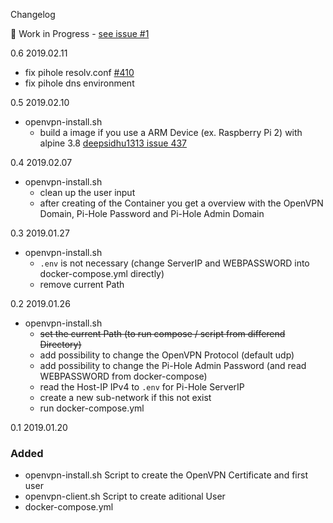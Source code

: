 Changelog 

:construction: Work in Progress - [see issue #1](https://github.com/mr-bolle/docker-openvpn-pihole/issues/1)

0.6 2019.02.11
- fix pihole resolv.conf [#410](https://github.com/pi-hole/docker-pi-hole/issues/410)
- fix pihole dns environment

0.5 2019.02.10
- openvpn-install.sh
  - build a image if you use a ARM Device (ex. Raspberry Pi 2) with alpine 3.8 [deepsidhu1313 issue 437](https://github.com/kylemanna/docker-openvpn/issues/437#issuecomment-460019016)

0.4 2019.02.07
- openvpn-install.sh
  - clean up the user input
  - after creating of the Container you get a overview with the OpenVPN Domain, Pi-Hole Password and Pi-Hole Admin Domain

0.3 2019.01.27
- openvpn-install.sh
  - `.env` is not necessary (change ServerIP and WEBPASSWORD into docker-compose.yml directly)
  - remove current Path

0.2 2019.01.26
- openvpn-install.sh
  - ~~set the current Path (to run compose / script from differend Directory)~~
  - add possibility to change the OpenVPN Protocol (default udp)
  - add possibility to change the Pi-Hole Admin Password (and read WEBPASSWORD from docker-compose)
  - read the Host-IP IPv4 to `.env` for Pi-Hole ServerIP
  - create a new sub-network if this not exist
  - run docker-compose.yml

0.1 2019.01.20
### Added
- openvpn-install.sh Script to create the OpenVPN Certificate and first user
- openvpn-client.sh Script to create aditional User
- docker-compose.yml 
